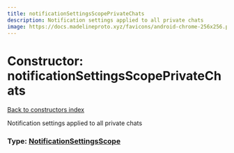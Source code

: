 ```yaml
---
title: notificationSettingsScopePrivateChats
description: Notification settings applied to all private chats
image: https://docs.madelineproto.xyz/favicons/android-chrome-256x256.png
---
```

# Constructor: notificationSettingsScopePrivateChats  
[Back to constructors index](index.md)



Notification settings applied to all private chats




### Type: [NotificationSettingsScope](../types/NotificationSettingsScope.md)


